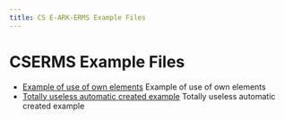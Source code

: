 ```yaml
---
title: CS E-ARK-ERMS Example Files
---
```

CSERMS Example Files
=======================

- [Example of use of own elements](./ExampleOfUseOftOwnElements.xml)
  Example of use of own elements
- [Totally useless automatic created example](./ERMS_Draft_generated_example1.xml)
  Totally useless automatic created example
